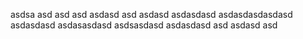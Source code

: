 asdsa
asd
asd
asd
asdasd
asd
asdasd
asdasdasd
asdasdasdasdasd
asdasdasd
asdasasdasd
asdsasdasd
asdasdasd
asd
asdasd
asd
